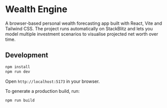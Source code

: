 # Wealth Engine

A browser-based personal wealth forecasting app built with React, Vite and Tailwind CSS. The project runs automatically on StackBlitz and lets you model multiple investment scenarios to visualise projected net worth over time.

## Development

```bash
npm install
npm run dev
```

Open `http://localhost:5173` in your browser.

To generate a production build, run:

```bash
npm run build
```
